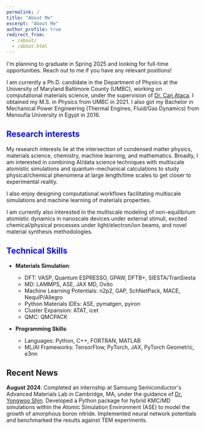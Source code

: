 ```yaml
---
permalink: /
title: "About Me"
excerpt: "About Me"
author_profile: true
redirect_from: 
  - /about/
  - /about.html
---
```


I'm planning to graduate in Spring 2025 and looking for full-time opportunities. Reach out to me if you have any relevant positions!

I am currently a Ph.D. candidate in the Department of Physics at the University of Maryland Baltimore County (UMBC), working on computational materials science, under the supervision of [Dr. Can Ataca](https://physics.umbc.edu/people/faculty/ataca/). I obtained my M.S. in Physics from UMBC in 2021. I also got my Bachelor in Mechanical Power Engineering (Thermal Engines, Fluid/Gas Dynamics) from Menoufia University in Egypt in 2016. 

## <span style="color: blue;">Research interests</span>

My research interests lie at the intersection of condensed matter physics, materials science, chemistry, machine learning, and mathematics. Broadly, I am interested in combining AI/data science techniques with multiscale atomistic simulations and quantum-mechanical calculations to study physical/chemical phenomena at large length/time scales to get closer to experimental reality.

I also enjoy designing computational workflows facilitating multiscale simulations and machine learning of materials properties. 

I am currently also interested in the multiscale modeling of non-equilibrium atomistic dynamics in nanoscale devices under external stimuli, excited chemical/physical processes under light/electron/ion beams, and novel material synthesis methodologies.

## <span style="color: blue;">Technical Skills</span>

- **Materials Simulation**:
  - DFT: VASP, Quantum ESPRESSO, GPAW, DFTB+, SIESTA/TranSiesta
  - MD: LAMMPS, ASE, JAX MD, Ovito
  - Machine Learning Potentials: n2p2, GAP, SchNetPack, MACE, NequIP/Allegro
  - Python Materials IDEs: ASE, pymatgen, pyiron
  - Cluster Expansion: ATAT, icet
  - QMC: QMCPACK

- **Programming Skills**:
  - Languages: Python, C++, FORTRAN, MATLAB
  - ML/AI Frameworks: TensorFlow, PyTorch, JAX, PyTorch Geometric, e3nn


## Recent News

**August 2024**: Completed an internship at Samsung Semiconductor's Advanced Materials Lab in Cambridge, MA, under the guidance of [Dr. Yongwoo Shin](https://scholar.google.com/citations?user=0R3aEUUAAAAJ&hl=en). Developed a Python package for hybrid KMC/MD simulations within the Atomic Simulation Environment (ASE) to model the growth of amorphous boron nitride. Implemented neural network potentials and benchmarked the results against TEM experiments.
